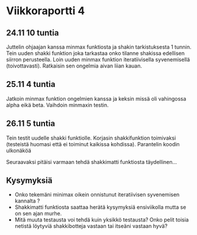 # Viikkoraportti 4

## 24.11 10 tuntia

Juttelin ohjaajan kanssa minmax funktiosta ja shakin tarkistuksesta 1 tunnin. Tein uuden shakki funktion joka tarkastaa onko tilanne shakissa edellisen siirron perusteella. Loin uuden minmax funktion iteratiivisella syvenemisellä (toivottavasti). Ratkaisin sen ongelmia aivan liian kauan.

## 25.11 4 tuntia

Jatkoin minmax funktion ongelmien kanssa ja keksin missä oli vahingossa alpha eikä beta. Vaihdoin minmaxin testin.

## 26.11 5 tuntia

Tein testit uudelle shakki funktiolle. Korjasin shakkifunktion toimivaksi (testeistä huomasi että ei toiminut kaikissa kohdissa). Parantelin koodin ulkonäköä

Seuraavaksi pitäisi varmaan tehdä shakkimatti funktiosta täydellinen...

## Kysymyksiä
* Onko tekemäni minimax oikein onnistunut iteratiivisen syvenemisen kannalta ? 
* Shakkimatti funktiosta saattaa herätä kysymyksiä ensiviikolla mutta se on sen ajan murhe.
* Mitä muuta testausta voi tehdä kuin yksikkö testausta? Onko pelit toisia netistä löytyviä shakkibotteja vastaan tai itseäni vastaan hyvä?
